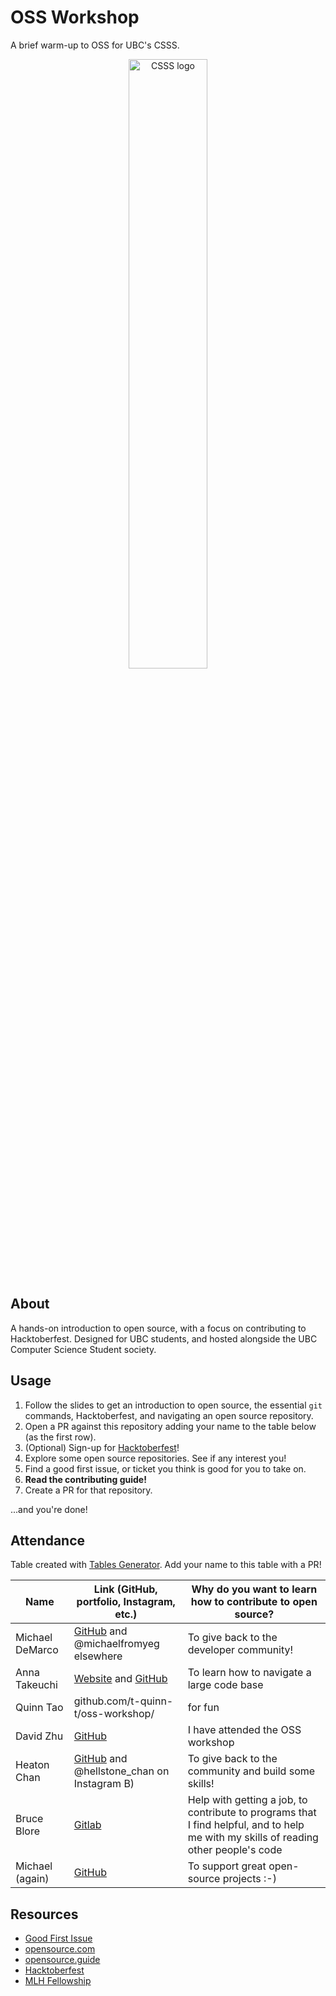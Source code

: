 # OSS Workshop

A brief warm-up to OSS for UBC's CSSS.

<p align="center">
    <img src="images/csss.png" alt="CSSS logo" width="50%" />
</p>

## About

A hands-on introduction to open source, with a focus on contributing to Hacktoberfest. Designed for UBC students, and hosted alongside the UBC Computer Science Student society.

## Usage

1. Follow the slides to get an introduction to open source, the essential `git` commands, Hacktoberfest, and navigating an open source repository.
2. Open a PR against this repository adding your name to the table below (as the first row).
3. (Optional) Sign-up for [Hacktoberfest](https://hacktoberfest.com)!
4. Explore some open source repositories. See if any interest you!
5. Find a good first issue, or ticket you think is good for you to take on.
6. **Read the contributing guide!**
7. Create a PR for that repository.

...and you're done!

## Attendance

Table created with [Tables Generator](https://www.tablesgenerator.com/markdown_tables). Add your name to this table with a PR!

| Name            | Link (GitHub, portfolio, Instagram, etc.)                                        | Why do you want to learn how to contribute to open source?                                                                           |
| --------------- | -------------------------------------------------------------------------------- | ------------------------------------------------------------------------------------------------------------------------------------ |
| Michael DeMarco | [GitHub](https://github.com/michaelfromyeg/) and @michaelfromyeg elsewhere       | To give back to the developer community!                                                                                             |
| Anna Takeuchi   | [Website](https://annatakeuchi.dev/) and [GitHub](https://github.com/annatake/)  | To learn how to navigate a large code base                                                                                           |
| Quinn Tao       | github.com/t-quinn-t/oss-workshop/                                               | for fun                                                                                                                              |
| David Zhu       | [GitHub](https://github.com/DavidZhu1388)                                        | I have attended the OSS workshop                                                                                                     |
| Heaton Chan     | [GitHub](https://github.com/codingonapotato) and @hellstone_chan on Instagram B) | To give back to the community and build some skills!                                                                                 |
| Bruce Blore     | [Gitlab](https://gitlab.com/0100001001000010)                                    | Help with getting a job, to contribute to programs that I find helpful, and to help me with my skills of reading other people's code |
| Michael (again) | [GitHub](https://github.com/michaelfromyeg)                                      | To support great open-source projects :-)                                                                                            |

## Resources

- [Good First Issue](https://goodfirstissues.com)
- [opensource.com](https://opensource.com)
- [opensource.guide](https://opensource.guide/how-to-contribute)
- [Hacktoberfest](https://hacktoberfest.com)
- [MLH Fellowship](https://fellowship.mlh.io)
